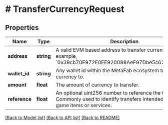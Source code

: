 # # TransferCurrencyRequest

## Properties

Name | Type | Description | Notes
------------ | ------------- | ------------- | -------------
**address** | **string** | A valid EVM based address to transfer currency to. For example, &#x60;0x39cb70F972E0EE920088AeF97Dbe5c6251a9c25D&#x60;. | [optional]
**wallet_id** | **string** | Any wallet id within the MetaFab ecosystem to transfer currency to. | [optional]
**amount** | **float** | The amount of currency to transfer. |
**reference** | **float** | An optional uint256 number to reference the transfer. Commonly used to identify transfers intended to pay for game items or services. | [optional]

[[Back to Model list]](../../README.md#models) [[Back to API list]](../../README.md#endpoints) [[Back to README]](../../README.md)
